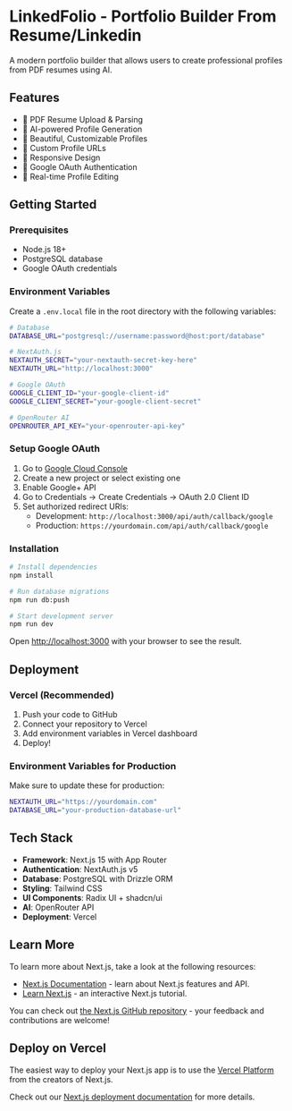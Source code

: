 # LinkedFolio - Portfolio Builder From Resume/Linkedin

A modern portfolio builder that allows users to create professional profiles from PDF resumes using AI.

## Features

- 📄 PDF Resume Upload & Parsing
- 🤖 AI-powered Profile Generation
- 🎨 Beautiful, Customizable Profiles
- 🔗 Custom Profile URLs
- 📱 Responsive Design
- 🔐 Google OAuth Authentication
- 🚀 Real-time Profile Editing

## Getting Started

### Prerequisites

- Node.js 18+
- PostgreSQL database
- Google OAuth credentials

### Environment Variables

Create a `.env.local` file in the root directory with the following variables:

```bash
# Database
DATABASE_URL="postgresql://username:password@host:port/database"

# NextAuth.js
NEXTAUTH_SECRET="your-nextauth-secret-key-here"
NEXTAUTH_URL="http://localhost:3000"

# Google OAuth
GOOGLE_CLIENT_ID="your-google-client-id"
GOOGLE_CLIENT_SECRET="your-google-client-secret"

# OpenRouter AI 
OPENROUTER_API_KEY="your-openrouter-api-key"
```

### Setup Google OAuth

1. Go to [Google Cloud Console](https://console.cloud.google.com/)
2. Create a new project or select existing one
3. Enable Google+ API
4. Go to Credentials → Create Credentials → OAuth 2.0 Client ID
5. Set authorized redirect URIs:
   - Development: `http://localhost:3000/api/auth/callback/google`
   - Production: `https://yourdomain.com/api/auth/callback/google`

### Installation

```bash
# Install dependencies
npm install

# Run database migrations
npm run db:push

# Start development server
npm run dev
```

Open [http://localhost:3000](http://localhost:3000) with your browser to see the result.

## Deployment

### Vercel (Recommended)

1. Push your code to GitHub
2. Connect your repository to Vercel
3. Add environment variables in Vercel dashboard
4. Deploy!

### Environment Variables for Production

Make sure to update these for production:

```bash
NEXTAUTH_URL="https://yourdomain.com"
DATABASE_URL="your-production-database-url"
```

## Tech Stack

- **Framework**: Next.js 15 with App Router
- **Authentication**: NextAuth.js v5
- **Database**: PostgreSQL with Drizzle ORM
- **Styling**: Tailwind CSS
- **UI Components**: Radix UI + shadcn/ui
- **AI**: OpenRouter API
- **Deployment**: Vercel

## Learn More

To learn more about Next.js, take a look at the following resources:

- [Next.js Documentation](https://nextjs.org/docs) - learn about Next.js features and API.
- [Learn Next.js](https://nextjs.org/learn) - an interactive Next.js tutorial.

You can check out [the Next.js GitHub repository](https://github.com/vercel/next.js) - your feedback and contributions are welcome!

## Deploy on Vercel

The easiest way to deploy your Next.js app is to use the [Vercel Platform](https://vercel.com/new?utm_medium=default-template&filter=next.js&utm_source=create-next-app&utm_campaign=create-next-app-readme) from the creators of Next.js.

Check out our [Next.js deployment documentation](https://nextjs.org/docs/app/building-your-application/deploying) for more details.
